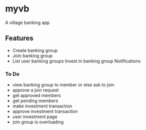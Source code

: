 # myvb

A village banking app

## Features
- Create banking group
- Join banking group
- List user banking groups
Invest in banking group
Notifications

### To Do
- view banking group to member or else ask to join
- approve a join request
- get approved members
- get pending members
- make investment transaction
- approve investment transaction
- user investment page
- join group is overloading